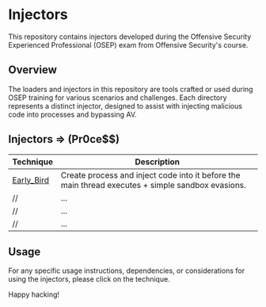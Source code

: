 # Injectors

This repository contains injectors developed during the Offensive Security Experienced Professional (OSEP) exam from Offensive Security's course.

## Overview

The loaders and injectors in this repository are tools crafted or used during OSEP training for various scenarios and challenges. Each directory represents a distinct injector, designed to assist with injecting malicious code into processes and bypassing AV.

## Injectors => (Pr0ce$$)

| Technique            | Description                      |
|----------------------|----------------------------------|
| [Early_Bird](./early_bird) | Create process and inject code into it before the main thread executes + simple sandbox evasions.          |
// | ... | ...         |
// | ... | ...         |
// | ...                  | ...                              |

## Usage

For any specific usage instructions, dependencies, or considerations for using the injectors, please click on the technique.

Happy hacking!


